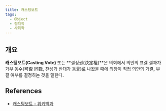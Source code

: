 ```yaml
---
title: 캐스팅보트
tags:
  - Object
  - 정치학
  - 사회학
---
```


## 개요
**캐스팅보트(Casting Vote)** 또는 **결정권(決定權)**은 의회에서 의안의 표결 결과가 가부 동수(可否 同數, 찬성과 반대가 동률)로 나왔을 때에 의장이 직접 의안의 가결, 부결 여부를 결정하는 것을 말한다.

## References
- [캐스팅보트 - 위키백과](https://ko.wikipedia.org/wiki/캐스팅보트)